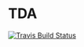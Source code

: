 # TDA

[![Travis Build
Status](https://app.travis-ci.com/compTAG/r-tda.svg?branch=master)](https://app.travis-ci.com/compTAG/r-tda)
